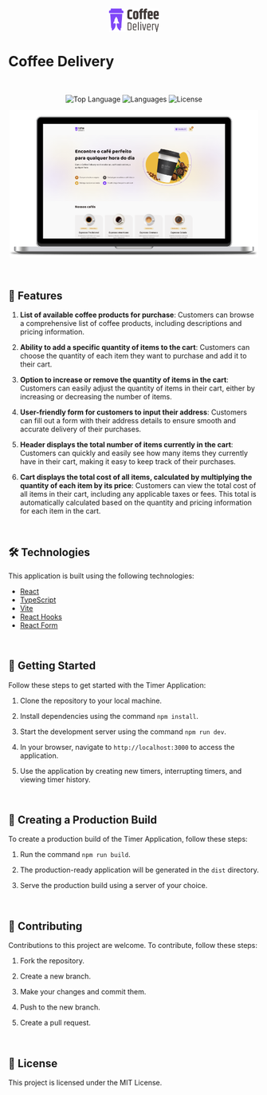 <br>

<p align="center">
 <img src="./public/coffee-delivery.svg" alt="Timer Application Logo" width="100">
</p>

# Coffee Delivery

<br>

<p align="center">
  <img alt="Top Language" src="https://img.shields.io/github/languages/top/yuriqpaiva/coffee-delivery?color=blue"/>
  <img alt="Languages" src="https://img.shields.io/github/languages/count/yuriqpaiva/coffee-delivery?color=violet"/>
  <img alt="License" src="https://img.shields.io/github/license/yuriqpaiva/coffee-delivery?color=red"/>
</p>

<p align="center">
  <img src="./src/assets/app.png" alt="Timer Application Screenshot" width="500">
</p>

<br>

## 🚀 Features

1. **List of available coffee products for purchase**: Customers can browse a comprehensive list of coffee products, including descriptions and pricing information.

2. **Ability to add a specific quantity of items to the cart**: Customers can choose the quantity of each item they want to purchase and add it to their cart.

3. **Option to increase or remove the quantity of items in the cart**: Customers can easily adjust the quantity of items in their cart, either by increasing or decreasing the number of items.

4. **User-friendly form for customers to input their address**: Customers can fill out a form with their address details to ensure smooth and accurate delivery of their purchases.

5. **Header displays the total number of items currently in the cart**: Customers can quickly and easily see how many items they currently have in their cart, making it easy to keep track of their purchases.

6. **Cart displays the total cost of all items, calculated by multiplying the quantity of each item by its price**: Customers can view the total cost of all items in their cart, including any applicable taxes or fees. This total is automatically calculated based on the quantity and pricing information for each item in the cart.

<br>

## 🛠️ Technologies

This application is built using the following technologies:

- [React](https://reactjs.org/)
- [TypeScript](https://www.typescriptlang.org/)
- [Vite](https://vitejs.dev/)
- [React Hooks](https://reactjs.org/docs/hooks-intro.html)
- [React Form](https://react-hook-form.com/)


<br>

## 🚀 Getting Started

Follow these steps to get started with the Timer Application:

1. Clone the repository to your local machine.

2. Install dependencies using the command `npm install`.

3. Start the development server using the command `npm run dev`.

4. In your browser, navigate to `http://localhost:3000` to access the application.

5. Use the application by creating new timers, interrupting timers, and viewing timer history.


<br>

## 🚀 Creating a Production Build

To create a production build of the Timer Application, follow these steps:

1. Run the command `npm run build`.

2. The production-ready application will be generated in the `dist` directory.

3. Serve the production build using a server of your choice.


<br>

## 🤝 Contributing

Contributions to this project are welcome. To contribute, follow these steps:

1. Fork the repository.

2. Create a new branch.

3. Make your changes and commit them.

4. Push to the new branch.

5. Create a pull request.


<br>

## 📝 License

This project is licensed under the MIT License.